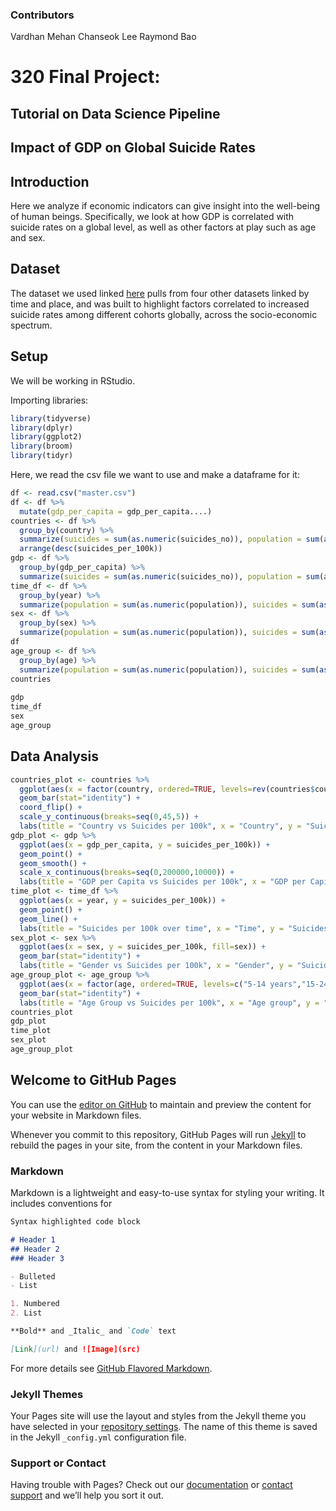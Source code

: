 ### Contributors
Vardhan Mehan
Chanseok Lee
Raymond Bao

# 320 Final Project: 
## Tutorial on Data Science Pipeline
## Impact of GDP on Global Suicide Rates 


## Introduction
Here we analyze if economic indicators can give insight into the well-being of human beings. Specifically, we look at how GDP is correlated with suicide rates on a global level, as well as other factors at play such as age and sex. 

## Dataset 
The dataset we used linked [here](https://www.kaggle.com/russellyates88/suicide-rates-overview-1985-to-2016) pulls from four other datasets linked by time and place, and was built to highlight factors correlated to increased suicide rates among different cohorts globally, across the socio-economic spectrum. 

## Setup
We will be working in RStudio.

Importing libraries: 
```r
library(tidyverse)
library(dplyr)
library(ggplot2)
library(broom)
library(tidyr)
```

Here, we read the csv file we want to use and make a dataframe for it:
```r
df <- read.csv("master.csv")
df <- df %>%
  mutate(gdp_per_capita = gdp_per_capita....)
countries <- df %>%
  group_by(country) %>%
  summarize(suicides = sum(as.numeric(suicides_no)), population = sum(as.numeric(population)), suicides_per_100k = 100000 * (suicides/population)) %>%
  arrange(desc(suicides_per_100k))
gdp <- df %>%
  group_by(gdp_per_capita) %>%
  summarize(suicides = sum(as.numeric(suicides_no)), population = sum(as.numeric(population)), suicides_per_100k = 100000 * (suicides/population))
time_df <- df %>%
  group_by(year) %>%
  summarize(population = sum(as.numeric(population)), suicides = sum(as.numeric(suicides_no)), suicides_per_100k = 100000* (suicides/population))
sex <- df %>%
  group_by(sex) %>%
  summarize(population = sum(as.numeric(population)), suicides = sum(as.numeric(suicides_no)), suicides_per_100k = 100000*(suicides/population))
df
age_group <- df %>%
  group_by(age) %>%
  summarize(population = sum(as.numeric(population)), suicides = sum(as.numeric(suicides_no)), suicides_per_100k = 100000*(suicides/population))
countries 
  
gdp
time_df
sex
age_group
```

## Data Analysis

```r
countries_plot <- countries %>%
  ggplot(aes(x = factor(country, ordered=TRUE, levels=rev(countries$country)), y = suicides_per_100k, fill=suicides_per_100k)) +
  geom_bar(stat="identity") + 
  coord_flip() +
  scale_y_continuous(breaks=seq(0,45,5)) +
  labs(title = "Country vs Suicides per 100k", x = "Country", y = "Suicides per 100k")
gdp_plot <- gdp %>%
  ggplot(aes(x = gdp_per_capita, y = suicides_per_100k)) +
  geom_point() +
  geom_smooth() +
  scale_x_continuous(breaks=seq(0,200000,10000)) +
  labs(title = "GDP per Capita vs Suicides per 100k", x = "GDP per Capita", y = "Suicides per 100k")
time_plot <- time_df %>%
  ggplot(aes(x = year, y = suicides_per_100k)) +
  geom_point() +
  geom_line() +
  labs(title = "Suicides per 100k over time", x = "Time", y = "Suicides per 100k")
sex_plot <- sex %>%
  ggplot(aes(x = sex, y = suicides_per_100k, fill=sex)) +
  geom_bar(stat="identity") +
  labs(title = "Gender vs Suicides per 100k", x = "Gender", y = "Suicides per 100k")
age_group_plot <- age_group %>%
  ggplot(aes(x = factor(age, ordered=TRUE, levels=c("5-14 years","15-24 years","25-34 years","35-54 years","55-74 years","75+ years")), y= suicides_per_100k, fill=age)) +
  geom_bar(stat="identity") +
  labs(title = "Age Group vs Suicides per 100k", x = "Age group", y = "Suicides per 100k")
countries_plot
gdp_plot
time_plot
sex_plot
age_group_plot
```



## Welcome to GitHub Pages

You can use the [editor on GitHub](https://github.com/RaymondBao1642/320-Final-Project/edit/master/README.md) to maintain and preview the content for your website in Markdown files.

Whenever you commit to this repository, GitHub Pages will run [Jekyll](https://jekyllrb.com/) to rebuild the pages in your site, from the content in your Markdown files.

### Markdown

Markdown is a lightweight and easy-to-use syntax for styling your writing. It includes conventions for

```markdown
Syntax highlighted code block

# Header 1
## Header 2
### Header 3

- Bulleted
- List

1. Numbered
2. List

**Bold** and _Italic_ and `Code` text

[Link](url) and ![Image](src)
```

For more details see [GitHub Flavored Markdown](https://guides.github.com/features/mastering-markdown/).

### Jekyll Themes

Your Pages site will use the layout and styles from the Jekyll theme you have selected in your [repository settings](https://github.com/RaymondBao1642/320-Final-Project/settings). The name of this theme is saved in the Jekyll `_config.yml` configuration file.

### Support or Contact

Having trouble with Pages? Check out our [documentation](https://help.github.com/categories/github-pages-basics/) or [contact support](https://github.com/contact) and we’ll help you sort it out.
